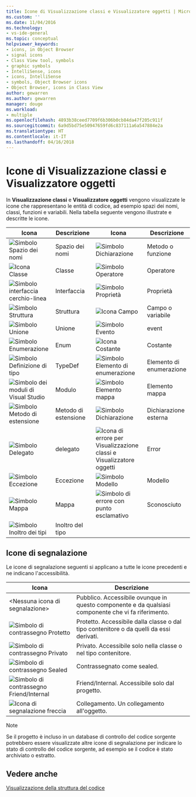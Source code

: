 ```yaml
---
title: Icone di Visualizzazione classi e Visualizzatore oggetti | Microsoft Docs
ms.custom: ''
ms.date: 11/04/2016
ms.technology:
- vs-ide-general
ms.topic: conceptual
helpviewer_keywords:
- icons, in Object Browser
- signal icons
- Class View tool, symbols
- graphic symbols
- IntelliSense, icons
- icons, IntelliSense
- symbols, Object Browser icons
- Object Browser, icons in Class View
author: gewarren
ms.author: gewarren
manager: douge
ms.workload:
- multiple
ms.openlocfilehash: 4893b38ceed7709f6b306b0cb84da47f205c911f
ms.sourcegitcommit: 6a9d5bd75e50947659fd6c837111a6a547884e2a
ms.translationtype: HT
ms.contentlocale: it-IT
ms.lasthandoff: 04/16/2018
---
```

# <a name="class-view-and-object-browser-icons"></a>Icone di Visualizzazione classi e Visualizzatore oggetti

In **Visualizzazione classi** e **Visualizzatore oggetti** vengono visualizzate le icone che rappresentano le entità di codice, ad esempio spazi dei nomi, classi, funzioni e variabili. Nella tabella seguente vengono illustrate e descritte le icone.

|Icona|Descrizione|Icona|Descrizione|
|----------|-----------------|----------|-----------------|
|![Simbolo Spazio dei nomi](../ide/media/vxnamespace_icon.gif "vxNamespace_Icon")|Spazio dei nomi|![Simbolo Dichiarazione](../ide/media/vxmethod_icon.gif "vxMethod_Icon")|Metodo o funzione|
|![Icona Classe](../ide/media/vxclass_icon.gif "vxClass_Icon")|Classe|![Simbolo Operatore](../ide/media/vxoperator_icon.gif "vxOperator_Icon")|Operatore|  
|![Simbolo interfaccia cerchio-linea](../ide/media/vxinterface_icon.gif "vxInterface_Icon")|Interfaccia|![Simbolo Proprietà](../ide/media/vxproperty_icon.gif "vxProperty_Icon")|Proprietà|
|![Simbolo Struttura](../ide/media/vxstruct_icon.gif "vxStruct_Icon")|Struttura|![Icona Campo](../ide/media/vxfield_icon.gif "vxField_Icon")|Campo o variabile|  
|![Simbolo Unione](../ide/media/vxunion_icon.gif "vxUnion_Icon")|Unione|![Simbolo Evento](../ide/media/vxevent_icon.gif "vxEvent_Icon")|event|  
|![Simbolo Enumerazione](../ide/media/vxenum_icon.gif "vxEnum_Icon")|Enum|![Icona Costante](../ide/media/vxconstant_icon.gif "vxConstant_Icon")|Costante|  
|![Simbolo Definizione di tipo](../ide/media/vxtypedef_icon.gif "vxTypeDef_Icon")|TypeDef|![Simbolo Elemento di enumerazione](../ide/media/vxenumitem_icon.gif "vxEnumItem_Icon")|Elemento di enumerazione|  
|![Simbolo dei moduli di Visual Studio](../ide/media/vxmodule_icon.gif "vxModule_Icon")|Modulo|![Simbolo Elemento mappa](../ide/media/vxmapitem_icon.gif "vxMapItem_Icon")|Elemento mappa|  
|![Simbolo Metodo di estensione](../ide/media/extensionmethod.gif "ExtensionMethod")|Metodo di estensione|![Simbolo Dichiarazione](../ide/media/vxmethod_icon.gif "vxMethod_Icon")|Dichiarazione esterna|  
|![Simbolo Delegato](../ide/media/vxdelegate_icon.gif "vxDelegate_Icon")|delegato|![Icona di errore per Visualizzazione classi e Visualizzatore oggetti](../ide/media/erroricon.gif "ErrorIcon")|Error|  
|![Simbolo Eccezione](../ide/media/vxexception_icon.gif "vxException_Icon")|Eccezione|![Simbolo Modello](../ide/media/vxtemplate_icon.gif "vxTemplate_Icon")|Modello|  
|![Simbolo Mappa](../ide/media/vxmap_icon.gif "vxMap_Icon")|Mappa|![Simbolo di errore con punto esclamativo](../ide/media/vxerror_icon.gif "vxError_Icon")|Sconosciuto|  
|![Simbolo Inoltro dei tipi](../ide/media/ob_type_forward.gif "ob_type_forward")|Inoltro del tipo|||  

## <a name="signal-icons"></a>Icone di segnalazione

Le icone di segnalazione seguenti si applicano a tutte le icone precedenti e ne indicano l'accessibilità.

|Icona|Descrizione|
|----------|-----------------|  
|\<Nessuna icona di segnalazione>|Pubblico. Accessibile ovunque in questo componente e da qualsiasi componente che vi fa riferimento.|  
|![Simbolo di contrassegno Protetto](../ide/media/vxsignal_icon_key.gif "vxSignal_Icon_Key")|Protetto. Accessibile dalla classe o dal tipo contenitore o da quelli da essi derivati.|  
|![Simbolo di contrassegno Privato](../ide/media/vxsignal_icon_lock.gif "vxSignal_Icon_Lock")|Privato. Accessibile solo nella classe o nel tipo contenitore.|  
|![Simbolo di contrassegno Sealed](../ide/media/vxsignal_icon_envelope.gif "vxSignal_Icon_Envelope")|Contrassegnato come sealed.|  
|![Simbolo di contrassegno Friend&#47;Internal](../ide/media/vxsignal_icon_diamond.gif "vxSignal_Icon_Diamond")|Friend/Internal. Accessibile solo dal progetto.|  
|![Icona di segnalazione freccia](../ide/media/vxsignal_icon_arrow.gif "vxSignal_Icon_Arrow")|Collegamento. Un collegamento all'oggetto.|

> [!NOTE]
> Se il progetto è incluso in un database di controllo del codice sorgente potrebbero essere visualizzate altre icone di segnalazione per indicare lo stato di controllo del codice sorgente, ad esempio se il codice è stato archiviato o estratto.

## <a name="see-also"></a>Vedere anche

[Visualizzazione della struttura del codice](../ide/viewing-the-structure-of-code.md)